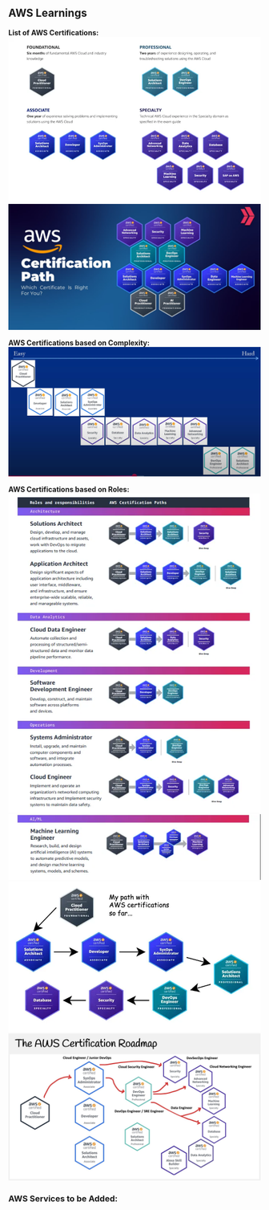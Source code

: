 ## AWS Learnings
**List of AWS Certifications:**
![alt text](images/image.png)
![alt text](images/image-1.png)

**AWS Certifications based on Complexity:**
![alt text](images/image-6.png)

**AWS Certifications based on Roles:**
![alt text](images/image-2.png)
![alt text](images/image-3.png)
![alt text](images/image-4.png)
![alt text](images/image-5.png)


### AWS Services to be Added:
